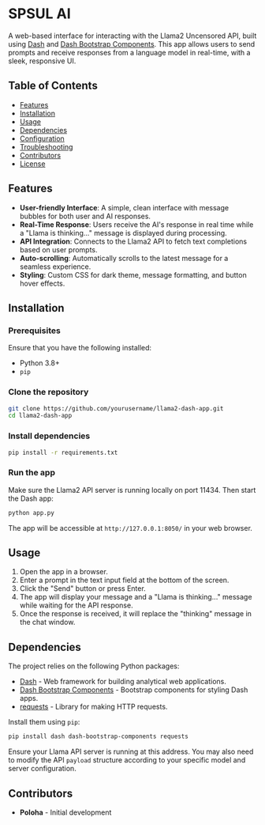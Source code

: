 
# SPSUL AI

A web-based interface for interacting with the Llama2 Uncensored API, built using [Dash](https://plotly.com/dash/) and [Dash Bootstrap Components](https://dash-bootstrap-components.opensource.faculty.ai/). This app allows users to send prompts and receive responses from a language model in real-time, with a sleek, responsive UI.

## Table of Contents
- [Features](#features)
- [Installation](#installation)
- [Usage](#usage)
- [Dependencies](#dependencies)
- [Configuration](#configuration)
- [Troubleshooting](#troubleshooting)
- [Contributors](#contributors)
- [License](#license)

## Features
- **User-friendly Interface**: A simple, clean interface with message bubbles for both user and AI responses.
- **Real-Time Response**: Users receive the AI's response in real time while a "Llama is thinking..." message is displayed during processing.
- **API Integration**: Connects to the Llama2 API to fetch text completions based on user prompts.
- **Auto-scrolling**: Automatically scrolls to the latest message for a seamless experience.
- **Styling**: Custom CSS for dark theme, message formatting, and button hover effects.

## Installation

### Prerequisites
Ensure that you have the following installed:
- Python 3.8+
- `pip`

### Clone the repository
```bash
git clone https://github.com/yourusername/llama2-dash-app.git
cd llama2-dash-app
```

### Install dependencies
```bash
pip install -r requirements.txt
```

### Run the app
Make sure the Llama2 API server is running locally on port 11434. Then start the Dash app:
```bash
python app.py
```

The app will be accessible at `http://127.0.0.1:8050/` in your web browser.

## Usage
1. Open the app in a browser.
2. Enter a prompt in the text input field at the bottom of the screen.
3. Click the "Send" button or press Enter.
4. The app will display your message and a "Llama is thinking..." message while waiting for the API response.
5. Once the response is received, it will replace the "thinking" message in the chat window.

## Dependencies
The project relies on the following Python packages:
- [Dash](https://dash.plotly.com/) - Web framework for building analytical web applications.
- [Dash Bootstrap Components](https://dash-bootstrap-components.opensource.faculty.ai/) - Bootstrap components for styling Dash apps.
- [requests](https://docs.python-requests.org/en/latest/) - Library for making HTTP requests.

Install them using `pip`:
```bash
pip install dash dash-bootstrap-components requests
```

Ensure your Llama API server is running at this address. You may also need to modify the API `payload` structure according to your specific model and server configuration.

## Contributors
- **Poloha** - Initial development


